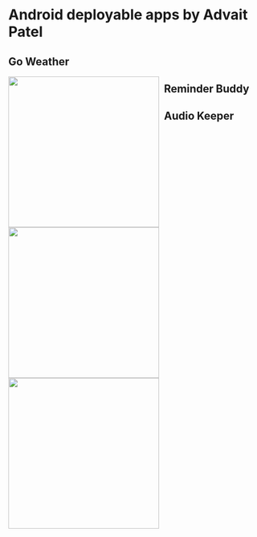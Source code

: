 # Android deployable apps by Advait Patel

## Go Weather 
[<img src="https://cloud.githubusercontent.com/assets/6481231/22624468/627bd734-eb42-11e6-9697-47b6231cdda5.png" width=300 style="float: left; padding-right: 10px;">](https://github.com/advaitpatel/Go-Weather)

## Reminder Buddy

[<img src="https://cloud.githubusercontent.com/assets/6481231/22630060/30ed6284-ebb8-11e6-85d2-db88cdd44db6.png" width=300 style="float: left; padding-right: 10px;">](https://github.com/advaitpatel/ReminderBuddy)

## Audio Keeper

[<img src="https://cloud.githubusercontent.com/assets/6481231/22634869/d06a7668-ebf3-11e6-8229-1f1ba2876f69.png" width=300 style="float: left; padding-right: 10px;">](https://github.com/advaitpatel/Audio-Keeper)


